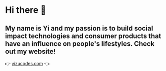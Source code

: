 # Hi there 👋

## My name is Yi and my passion is to build social impact technologies and consumer products that have an influence on people's lifestyles. Check out my website! 
👉 [yizucodes.com](https://yizucodes.com/) 👈

<!--
**yizucodes/yizucodes** is a ✨ _special_ ✨ repository because its `README.md` (this file) appears on your GitHub profile.

Here are some ideas to get you started:

- 🔭 I’m currently working on ...
- 🌱 I’m currently learning ...
- 👯 I’m looking to collaborate on ...
- 🤔 I’m looking for help with ...
- 💬 Ask me about ...
- 📫 How to reach me: ...
- 😄 Pronouns: ...
- ⚡ Fun fact: ...
-->

